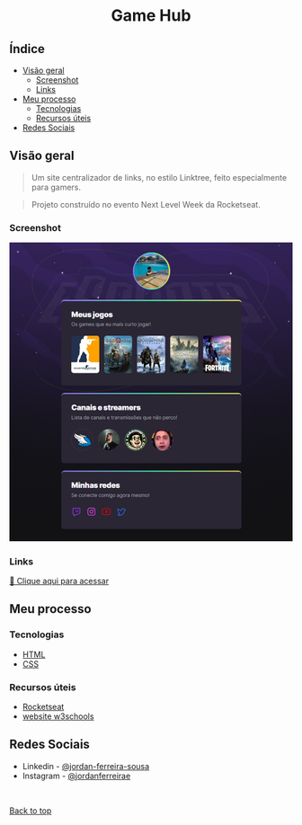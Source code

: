 <h1 align="center" id="title">Game Hub</h1>

## Índice

- [Visão geral](#visão-geral)
  - [Screenshot](#screenshot)
  - [Links](#links)
- [Meu processo](#meu-processo)
  - [Tecnologias](#tecnologias)
  - [Recursos úteis](#recursos-úteis)
- [Redes Sociais](#redes-sociais)


## Visão geral
> Um site centralizador de links, no estilo Linktree, feito especialmente para gamers.


> Projeto construído no evento Next Level Week da Rocketseat.

### Screenshot
![](./.github/screenshot.png)

### Links
[🔗 Clique aqui para acessar](https://jordanferreiraa.github.io/game-hub)


## Meu processo

### Tecnologias
- [HTML](https://developer.mozilla.org/pt-BR/docs/Web/HTML)
- [CSS](https://developer.mozilla.org/pt-BR/docs/Web/CSS)

###  Recursos úteis
- [ Rocketseat ](https://www.rocketseat.com.br/)
- [ website w3schools ](https://www.w3schools.com/)


## Redes Sociais

- Linkedin - [ @jordan-ferreira-sousa ](https://www.linkedin.com/in/jordan-ferreira-sousa/)
- Instagram - [ @jordanferreirae ](https://www.instagram.com/jordanferreirae)

&#xa0;

<a href="#title">Back to top</a>